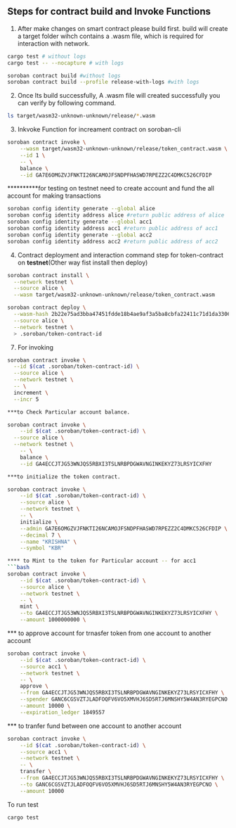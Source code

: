 ## Steps for contract build and Invoke Functions

1. After make changes on smart contract please build first. build will create a target folder wihch contains a .wasm file, which is required for interaction with network.

```bash
cargo test # without logs
cargo test -- --nocapture # with logs
```
```bash
soroban contract build #without logs
soroban contract build --profile release-with-logs #with logs
```
2. Once Its build successfully, A .wasm file will created successfully you can verify by following command.
```bash
ls target/wasm32-unknown-unknown/release/*.wasm
```

3. Inkvoke Function for increament contract on soroban-cli
```bash
soroban contract invoke \
    --wasm target/wasm32-unknown-unknown/release/token_contract.wasm \
    --id 1 \
    -- \
    balance \
    --id GA7E6OMGZVJFNKTI26NCAMOJFSNDPFHASWD7RPEZZ2C4DMKC526CFDIP
```

**********for testing on testnet need to create account and fund the all account for making transactions

```bash
soroban config identity generate --global alice
soroban config identity address alice #return public address of alice
soroban config identity generate --global acc1
soroban config identity address acc1 #return public address of acc1
soroban config identity generate --global acc2
soroban config identity address acc2 #return public address of acc2
```

4. Contract deployment and interaction command step for token-contract on <b>testnet</b>(Other way fist install then deploy)
```bash 
soroban contract install \
  --network testnet \
  --source alice \
  --wasm target/wasm32-unknown-unknown/release/token_contract.wasm
```
```bash
soroban contract deploy \
  --wasm-hash 2b22e75ad3bba47451fdde18b4ae9af3a5ba8cbfa22411c71d1da330692e2efa \
  --source alice \
  --network testnet \
  > .soroban/token-contract-id
```
7. For invoking 
```bash
soroban contract invoke \
  --id $(cat .soroban/token-contract-id) \
  --source alice \
  --network testnet \
  -- \
  increment \
  --incr 5

***to Check Particular account balance.

soroban contract invoke \
    --id $(cat .soroban/token-contract-id) \
  --source alice \
  --network testnet \
    -- \
    balance \
    --id GA4ECCJTJG53WNJQS5RBXI3TSLNRBPDGWAVNGINKEKYZ73LRSYICXFHY

***to initialize the token contract.

soroban contract invoke \
    --id $(cat .soroban/token-contract-id) \
    --source alice \
    --network testnet \
    -- \
    initialize \
    --admin GA7E6OMGZVJFNKTI26NCAMOJFSNDPFHASWD7RPEZZ2C4DMKC526CFDIP \
    --decimal 7 \
    --name "KRISHNA" \
    --symbol "KBR"

**** to Mint to the token for Particular account -- for acc1
```bash    
soroban contract invoke \
    --id $(cat .soroban/token-contract-id) \
    --source alice \
    --network testnet \
    -- \
    mint \
    --to GA4ECCJTJG53WNJQS5RBXI3TSLNRBPDGWAVNGINKEKYZ73LRSYICXFHY \
    --amount 1000000000 \
```

*** to approve account for trnasfer token from one account to another account

```bash
soroban contract invoke \
    --id $(cat .soroban/token-contract-id) \
    --source acc1 \
    --network testnet \
    -- \
    approve \
    --from GA4ECCJTJG53WNJQS5RBXI3TSLNRBPDGWAVNGINKEKYZ73LRSYICXFHY \
    --spender GANC6CGSVZTJLADFOQFV6VO5XMVHJ6SD5RTJ6MNSHY5W4AN3RYEGPCNO \
    --amount 10000 \
    --expiration_ledger 1849557
```

*** to tranfer fund between one account to another account
```bash
soroban contract invoke \
    --id $(cat .soroban/token-contract-id) \
    --source acc1 \
    --network testnet \
    -- \
    transfer \
    --from GA4ECCJTJG53WNJQS5RBXI3TSLNRBPDGWAVNGINKEKYZ73LRSYICXFHY \
    --to GANC6CGSVZTJLADFOQFV6VO5XMVHJ6SD5RTJ6MNSHY5W4AN3RYEGPCNO \
    --amount 10000 

```

To run test
```bash
cargo test
```
